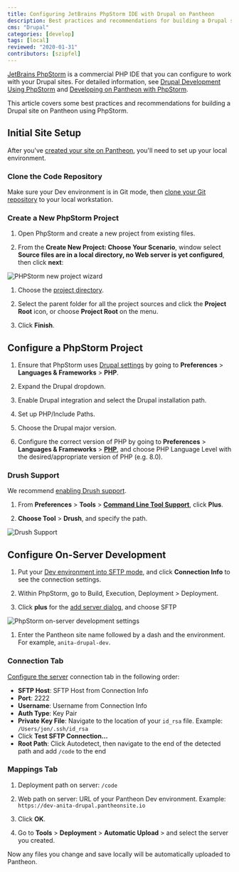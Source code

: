 ```yaml
---
title: Configuring JetBrains PhpStorm IDE with Drupal on Pantheon
description: Best practices and recommendations for building a Drupal site using JetBrains PhpStorm.
cms: "Drupal"
categories: [develop]
tags: [local]
reviewed: "2020-01-31"
contributors: [szipfel]
---
```

[JetBrains PhpStorm](https://www.jetbrains.com/phpstorm/) is a commercial PHP IDE that you can configure to work with your Drupal sites. For detailed information, see [Drupal Development Using PhpStorm](https://confluence.jetbrains.com/display/PhpStorm/Drupal+Development+using+PhpStorm) and [Developing on Pantheon with PhpStorm](https://confluence.jetbrains.com/display/PhpStorm/Developing+on+Pantheon+with+PhpStorm).

This article covers some best practices and recommendations for building a Drupal site on Pantheon using PhpStorm.

## Initial Site Setup

After you've [created your site on Pantheon](/create-sites), you'll need to set up your local environment.

### Clone the Code Repository

Make sure your Dev environment is in Git mode, then [clone your Git repository](/guides/git/git-config) to your local workstation.

### Create a New PhpStorm Project

1. Open PhpStorm and create a new project from existing files.

1. From the **Create New Project: Choose Your Scenario**, window select **Source files are in a local directory, no Web server is yet configured**, then click **next**:

  ![PHPStorm new project wizard](../images/phpstorm-newprojectwizard.png)

1. Choose the [project directory](https://www.jetbrains.com/help/phpstorm/create-new-project-choose-project-directory.html).

1. Select the parent folder for all the project sources and click the **Project Root** icon, or choose **Project Root** on the menu.

1. Click **Finish**.

## Configure a PhpStorm Project

1. Ensure that PhpStorm uses [Drupal settings](https://www.jetbrains.com/help/phpstorm/drupal.html) by going to **Preferences** > **Languages & Frameworks** > **PHP**.

1. Expand the Drupal dropdown.

1. Enable Drupal integration and select the Drupal installation path.

1. Set up PHP/Include Paths.

1. Choose the Drupal major version.

1. Configure the correct version of PHP by going to **Preferences**  > **Languages & Frameworks** > [**PHP**](https://www.jetbrains.com/help/phpstorm/php.html), and choose PHP Language Level with the desired/appropriate version of PHP (e.g. 8.0).

### Drush Support

  We recommend [enabling Drush support](https://confluence.jetbrains.com/display/PhpStorm/Drupal+Development+using+PhpStorm#DrupalDevelopmentusingPhpStorm-DrupalCommandLineToolDrushIntegration).

1. From **Preferences** > **Tools** > [**Command Line Tool Support**](https://www.jetbrains.com/help/phpstorm/command-line-tool-support.html), click **Plus**.

1. **Choose Tool** > **Drush**, and specify the path.

  ![Drush Support](../images/phpstorm-drushsupport.png)

## Configure On-Server Development

1. Put your [Dev environment into SFTP mode](/sftp), and click **Connection Info** to see the connection settings.

1. Within PhpStorm, go to Build, Execution, Deployment > Deployment.

1. Click **plus** for the [add server dialog](https://www.jetbrains.com/help/phpstorm/add-server-dialog.html), and choose SFTP

  ![PhpStorm on-server development settings](../images/phpstorm-onserversettings.png)

1. Enter the Pantheon site name followed by a dash and the environment. For example, `anita-drupal-dev`.

### Connection Tab

  [Configure the server](https://www.jetbrains.com/help/phpstorm/deployment-connection-tab.html) connection tab in the following order:

* **SFTP Host**: SFTP Host from Connection Info
* **Port**: 2222
* **Username**: Username from Connection Info
* **Auth Type**: Key Pair
* **Private Key File**: Navigate to the location of your `id_rsa` file. Example: `/Users/jon/.ssh/id_rsa`
* Click **Test SFTP Connection...**
* **Root Path**: Click Autodetect, then navigate to the end of the detected path and add `/code` to the end

### Mappings Tab

1. Deployment path on server: `/code`

1. Web path on server: URL of your Pantheon Dev environment. Example: `https://dev-anita-drupal.pantheonsite.io`

1. Click **OK**.

1. Go to **Tools** > **Deployment** > **Automatic Upload** > and select the server you created.

Now any files you change and save locally will be automatically uploaded to Pantheon.
